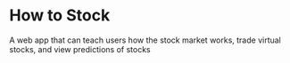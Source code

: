 # How to Stock

A web app that can teach users how the stock market works, trade virtual stocks, and view predictions of stocks
